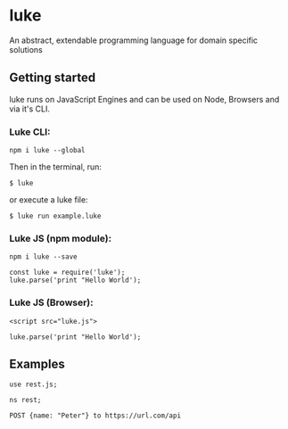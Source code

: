 # luke

An abstract, extendable programming language for domain specific solutions

## Getting started

luke runs on JavaScript Engines and can be used on Node, Browsers and via it's CLI.


### Luke CLI:

`npm i luke --global`

Then in the terminal, run:

`$ luke`

or execute a luke file:

`$ luke run example.luke`


### Luke JS (npm module):

`npm i luke --save`

```
const luke = require('luke');
luke.parse('print "Hello World');
```

### Luke JS (Browser):

`<script src="luke.js">`

```
luke.parse('print "Hello World');
```

## Examples

```
use rest.js;

ns rest;

POST {name: "Peter"} to https://url.com/api
```